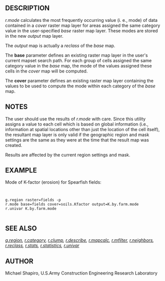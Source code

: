 
## DESCRIPTION

*r.mode* calculates the most frequently occurring value (i. e., mode)
of data contained in a *cover* raster map layer for areas assigned
the same category value in the user-specified *base* raster map
layer. These modes are stored in the new *output* map layer.

The *output* map is actually a *reclass* of the *base*
map.

The **base** parameter defines an existing raster map layer in the user's
current mapset search path. For each group of cells assigned the same
category value in the *base* map, the mode of the values assigned
these cells in the *cover* map will be computed.

The **cover** parameter defines an existing raster map layer containing
the values to be used to compute the mode within each category of the
*base* map.

## NOTES

The user should use the results of *r.mode* with care.
Since this utility assigns a value to each
cell which is based on global information (i.e., information at spatial
locations other than just the location of the cell itself), the resultant
map layer is only valid if the geographic region and mask settings are
the same as they were at the time that the result map was created.

Results are affected by the current region settings and mask.

## EXAMPLE

Mode of K-factor (erosion) for Spearfish fields:

```


g.region raster=fields -p
r.mode base=fields cover=soils.Kfactor output=K.by.farm.mode
r.univar K.by.farm.mode


```

## SEE ALSO

*[g.region](g.region.html),
[r.category](r.category.html),
[r.clump](r.clump.html),
[r.describe](r.describe.html),
[r.mapcalc](r.mapcalc.html),
[r.mfilter](r.mfilter.html),
[r.neighbors](r.neighbors.html),
[r.reclass](r.reclass.html),
[r.stats](r.stats.html),
[r.statistics](r.statistics.html),
[r.univar](r.univar.html)*

## AUTHOR

Michael Shapiro,
U.S.Army Construction Engineering Research Laboratory
